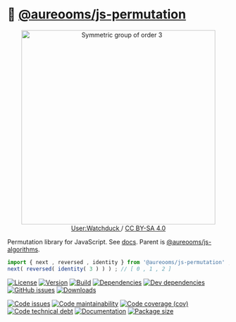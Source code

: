 :seat: [@aureooms/js-permutation](https://aureooms.github.io/js-permutation)
==

<p align="center">
<a href="https://commons.wikimedia.org/wiki/File:Symmetric_group_3;_Cayley_table;_matrices.svg">
<img alt="Symmetric group of order 3" src="https://upload.wikimedia.org/wikipedia/commons/e/e0/Symmetric_group_3;_Cayley_table;_matrices.svg" width="440">
</a><br/>
<a href="https://en.wikipedia.org/wiki/User:Watchduck">
User:Watchduck
</a>
/
<a href="https://creativecommons.org/licenses/by-sa/4.0">CC BY-SA 4.0</a>
</p>

Permutation library for JavaScript.
See [docs](https://aureooms.github.io/js-permutation).
Parent is [@aureooms/js-algorithms](https://github.com/aureooms/js-algorithms).

```js
import { next , reversed , identity } from '@aureooms/js-permutation' ;
next( reversed( identity( 3 ) ) ) ; // [ 0 , 1 , 2 ]
```

[![License](https://img.shields.io/github/license/aureooms/js-permutation.svg)](https://raw.githubusercontent.com/aureooms/js-permutation/main/LICENSE)
[![Version](https://img.shields.io/npm/v/@aureooms/js-permutation.svg)](https://www.npmjs.org/package/@aureooms/js-permutation)
[![Build](https://img.shields.io/travis/aureooms/js-permutation/main.svg)](https://travis-ci.org/aureooms/js-permutation/branches)
[![Dependencies](https://img.shields.io/david/aureooms/js-permutation.svg)](https://david-dm.org/aureooms/js-permutation)
[![Dev dependencies](https://img.shields.io/david/dev/aureooms/js-permutation.svg)](https://david-dm.org/aureooms/js-permutation?type=dev)
[![GitHub issues](https://img.shields.io/github/issues/aureooms/js-permutation.svg)](https://github.com/aureooms/js-permutation/issues)
[![Downloads](https://img.shields.io/npm/dm/@aureooms/js-permutation.svg)](https://www.npmjs.org/package/@aureooms/js-permutation)

[![Code issues](https://img.shields.io/codeclimate/issues/aureooms/js-permutation.svg)](https://codeclimate.com/github/aureooms/js-permutation/issues)
[![Code maintainability](https://img.shields.io/codeclimate/maintainability/aureooms/js-permutation.svg)](https://codeclimate.com/github/aureooms/js-permutation/trends/churn)
[![Code coverage (cov)](https://img.shields.io/codecov/c/gh/aureooms/js-permutation/main.svg)](https://codecov.io/gh/aureooms/js-permutation)
[![Code technical debt](https://img.shields.io/codeclimate/tech-debt/aureooms/js-permutation.svg)](https://codeclimate.com/github/aureooms/js-permutation/trends/technical_debt)
[![Documentation](https://aureooms.github.io/js-permutation/badge.svg)](https://aureooms.github.io/js-permutation/source.html)
[![Package size](https://img.shields.io/bundlephobia/minzip/@aureooms/js-permutation)](https://bundlephobia.com/result?p=@aureooms/js-permutation)
